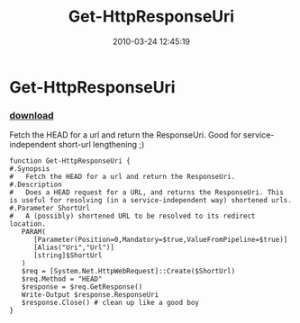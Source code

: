﻿---
pid:            1722
poster:         Joel Bennett
title:          Get-HttpResponseUri
date:           2010-03-24 12:45:19
format:         posh
parent:         0
parent:         0

---

# Get-HttpResponseUri

### [download](1722.ps1)

Fetch the HEAD for a url and return the ResponseUri. Good for service-independent short-url lengthening ;)

```posh
function Get-HttpResponseUri {
#.Synopsis
#   Fetch the HEAD for a url and return the ResponseUri.
#.Description
#   Does a HEAD request for a URL, and returns the ResponseUri. This is useful for resolving (in a service-independent way) shortened urls.
#.Parameter ShortUrl
#   A (possibly) shortened URL to be resolved to its redirect location.
   PARAM(
      [Parameter(Position=0,Mandatory=$true,ValueFromPipeline=$true)]
      [Alias("Uri","Url")]
      [string]$ShortUrl
   )
   $req = [System.Net.HttpWebRequest]::Create($ShortUrl)
   $req.Method = "HEAD"
   $response = $req.GetResponse()
   Write-Output $response.ResponseUri
   $response.Close() # clean up like a good boy
}

```
